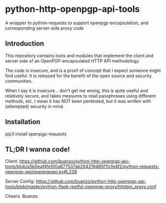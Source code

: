 # python-http-openpgp-api-tools
A wrapper to python-requests to support openpgp encapsulation, and corresponding server-side proxy code

## Introduction

This repository contains tools and modules that implement the client and
server side of an OpenPGP-encapsulated HTTP API methodology.

The code is insecure, and is a proof of concept that I expect someone might
find useful. It is released for the benefit of the open source and security communities.

When I say it is insecure... don't get me wrong, this is quite useful and relatively secure, and takes measures to read passphrases using different methods, etc. I mean it has NOT been pentested, but it was written with (attempted) security in mind.

## Installation

pip3 install openpgp-requests

## TL;DR I wanna code!

Client: https://github.com/buanzo/python-http-openpgp-api-tools/blob/a5b0eaf4fe100a877537ab264219485f11cfe4f2/python-requests-openpgp-api/openpgpapi.py#L238

Server Config: https://github.com/buanzo/python-http-openpgp-api-tools/blob/master/python-flask-restful-openpgp-proxy/httpbin_proxy.conf

Cheers.
Buanzo.
